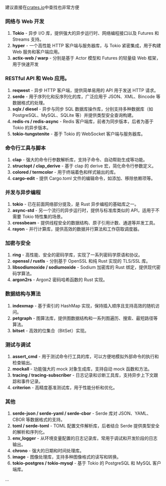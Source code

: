 建议直接在[crates.io](https://crates.io/)中查找也非常方便


### 网络与 Web 开发

1. **Tokio** - 异步 I/O 库，提供强大的异步运行时、网络编程接口以及 Futures 和 Streams 支持。
2. **hyper** - 一个高性能 HTTP 客户端与服务器库，与 Tokio 紧密集成，用于构建 Web 服务和客户端应用。
3. **actix-web / warp** - 分别是基于 Actor 模型和 Futures 的轻量级 Web 框架，用于快速开发 
 
### RESTful API 和 Web 应用。
1. **reqwest** - 异步 HTTP 客户端，提供简单易用的 API 用于发送 HTTP 请求。
2. **serde** - 用于序列化和反序列化的库，广泛应用于 JSON、XML、Bincode 等数据格式的处理。
3. **sqlx / diesel** - 异步与同步 SQL 数据库操作库，分别支持多种数据库（如 PostgreSQL、MySQL、SQLite 等）并提供类型安全查询构建。
4. **redis-rs / redis-async** - Redis 客户端库，前者为同步版本，后者为基于 Tokio 的异步版本。
5. **tokio-tungstenite** - 基于 Tokio 的 WebSocket 客户端与服务器库。


### 命令行工具与脚本

1. **clap** - 强大的命令行参数解析库，支持子命令、自动帮助生成等功能。
2. **structopt / clap_derive** - 基于 clap 的 derive 宏，简化命令行参数定义。
3. **colored / termcolor** - 用于终端着色和样式输出的库。
4. **cargo-edit** - 提供 Cargo.toml 文件的编辑命令，如添加、移除依赖项等。


### 并发与异步编程

1. **tokio** - 已在前面网络部分提及，是 Rust 异步编程的基础库之一。
2. **async-std** - 另一个流行的异步运行时，提供与标准库类似的 API，适用于不需要 Tokio 特性集的场景。
3. **crossbeam** - 提供线程安全的数据结构、原子引用计数、通道等并发工具。
4. **rayon** - 并行计算库，提供高效的数据并行算法和工作窃取调度器。


### 加密与安全

1. **ring** - 高性能、安全的密码学库，实现了一系列密码学原语和协议。
2. **openssl / rustls** - 分别基于 OpenSSL 和纯 Rust 实现的 TLS/SSL 库。
3. **libsodiumoxide / sodiumoxide** - Sodium 加密库的 Rust 绑定，提供现代密码学算法。
4. **argon2rs** - Argon2 密码哈希函数的 Rust 实现。


### 数据结构与算法

1. **indexmap** - 基于索引的 HashMap 实现，保持插入顺序且支持高效的随机访问。
2. **petgraph** - 图算法库，提供图数据结构和一系列图遍历、搜索、最短路径等算法。
3. **bitset** - 高效的位集合（BitSet）实现。


### 测试与调试

1. **assert_cmd** - 用于测试命令行工具的库，可以方便地模拟外部命令的执行和检查输出。
2. **mockall** - 功能强大的 mock 对象生成库，支持自动 mock 函数和方法。
3. **tracing / tracing-subscriber** - 日志记录和诊断工具库，支持异步上下文跟踪和事件记录。
4. **criterion** - 高精度基准测试库，用于性能分析和优化。

### 其他

1. **serde-json / serde-yaml / serde-cbor** - Serde 库对 JSON、YAML、CBOR 等数据格式的支持。
2. **toml / serde-toml** - TOML 配置文件解析库，后者结合 Serde 提供类型安全的解析和序列化。
3. **env_logger** - 从环境变量配置的日志记录库，常用于调试和开发阶段的日志输出。
4. **chrono** - 强大的日期和时间处理库。
5. **image** - 图像处理库，支持多种图像格式的读写和转换。
6. **tokio-postgres / tokio-mysql** - 基于 Tokio 的 PostgreSQL 和 MySQL 客户端库。

...